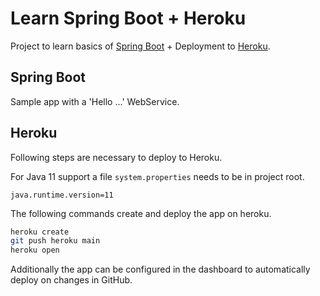 # Learn Spring Boot + Heroku

Project to learn basics of [Spring Boot](https://spring.io/projects/spring-boot) + Deployment to [Heroku](https://heroku.com).

## Spring Boot

Sample app with a 'Hello ...' WebService.

## Heroku

Following steps are necessary to deploy to Heroku.

For Java 11 support a file `system.properties` needs to be in project root.

```
java.runtime.version=11
```

The following commands create and deploy the app on heroku.

```bash
heroku create
git push heroku main
heroku open
```

Additionally the app can be configured in the dashboard to automatically deploy on changes in GitHub.
